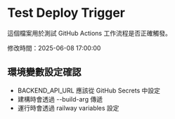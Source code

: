 # Test Deploy Trigger

這個檔案用於測試 GitHub Actions 工作流程是否正確觸發。

修改時間：2025-06-08 17:00:00

## 環境變數設定確認

- BACKEND_API_URL 應該從 GitHub Secrets 中設定
- 建構時會透過 --build-arg 傳遞
- 運行時會透過 railway variables 設定
